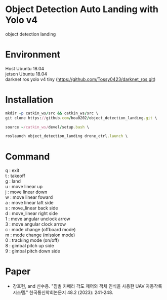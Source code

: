 # Object Detection Auto Landing with Yolo v4
object detection landing


# Environment
Host Ubuntu 18.04 \
jetson Ubuntu 18.04 \
darknet ros yolo v4 tiny (https://github.com/Tossy0423/darknet_ros.git)

# Installation
```ruby
mkdir -p catkin_ws/src && catkin_ws/src \
git clone https://github.com/hoa0202/object_detection_landing.git \

source ~/catkin_ws/devel/setup.bash \

roslaunch object_detection_landing drone_ctrl.launch \
```
# Command
q : exit \
t : takeoff \
g : land \
u : move linear up \
j : move linear down \
w : move linear foward \
a : move linear laft side \
s : move_linear back side \
d : move_linear right side \
1 : move angular unclock arrow \
3 : move angular clock arrow \
c : mode change (offboard mode) \
m : mode change (mission mode) \
0 : tracking mode (on/off) \
8 : gimbal pitch up side \
9 : gimbal pitch down side

# Paper
- 강호현, and 신수용. "짐벌 카메라 각도 제어와 객체 인식을 사용한 UAV 자동착륙 시스템." 한국통신학회논문지 48.2 (2023): 241-248.
